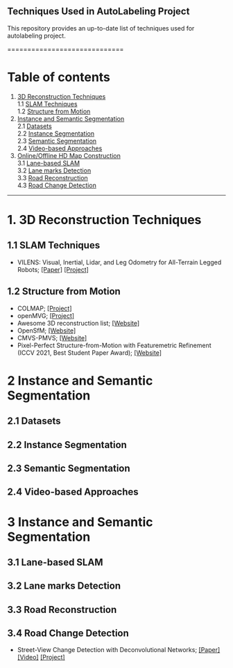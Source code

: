 
## Techniques Used in AutoLabeling Project

This repository provides an up-to-date list of techniques used for autolabeling project. 
 
=============================
# Table of contents
1. [3D Reconstruction Techniques](#1)  
    1.1 [SLAM Techniques](#1.1)  
    1.2 [Structure from Motion](#1.2)    
2. [Instance and Semantic Segmentation](#2)  
	2.1 [Datasets](#2.1)  
	2.2 [Instance Segmentation](#2.2)  
	2.3 [Semantic Segmentation](#2.3)   
	2.4 [Video-based Approaches](#2.4)  
3. [Online/Offline HD Map Construction](#3)  
	3.1 [Lane-based SLAM](#3.1)  
	3.2 [Lane marks Detection](#3.2)  
	3.3 [Road Reconstruction](#3.3)  
	4.3 [Road Change Detection](#3.4)  





----------------------------------
# 1. 3D Reconstruction Techniques <a name="1"></a>  
## 1.1 SLAM Techniques<a name="1.1"></a>
  - VILENS: Visual, Inertial, Lidar, and Leg Odometry for All-Terrain Legged Robots; [[Paper]](https://arxiv.org/pdf/2107.07243.pdf) [[Project]](https://ori.ox.ac.uk/labs/drs/vilens-tightly-fused-multi-sensor-odometry/) 
  
 
## 1.2 Structure from Motion<a name="1.2"></a>  
  - COLMAP; [[Project]](https://github.com/colmap/colmap)   
  - openMVG; [[Project]](https://github.com/openMVG)  
  - Awesome 3D reconstruction list; [[Website]](https://github.com/openMVG/awesome_3DReconstruction_list)    
  - OpenSfM; [[Website]](https://github.com/mapillary/OpenSfM)  
  - CMVS-PMVS; [[Website]](https://github.com/pmoulon/CMVS-PMVS)  
  - Pixel-Perfect Structure-from-Motion with Featuremetric Refinement (ICCV 2021, Best Student Paper Award); [[Website]](https://github.com/cvg/pixel-perfect-sfm)  



# 2 Instance and Semantic Segmentation <a name="2"></a>   
## 2.1 Datasets<a name="2.1"></a>   
## 2.2 Instance Segmentation<a name="2.2"></a>   
## 2.3 Semantic Segmentation<a name="2.3"></a>   
## 2.4 Video-based Approaches<a name="2.4"></a>   

# 3 Instance and Semantic Segmentation <a name="3"></a>   
## 3.1 Lane-based SLAM<a name="3.1"></a>   
## 3.2 Lane marks Detection<a name="3.2"></a>   
## 3.3 Road Reconstruction<a name="3.3"></a>   
## 3.4 Road Change Detection<a name="3.4"></a> 
- Street-View Change Detection with Deconvolutional Networks; [[Paper]](https://www.researchgate.net/publication/304533064_Street-View_Change_Detection_with_Deconvolutional_Networks) [[Video]](https://www.youtube.com/watch?v=nPviZ8Ug32Y)  [[Project]](https://mscvprojects.ri.cmu.edu/2020teamg/project/)

 




